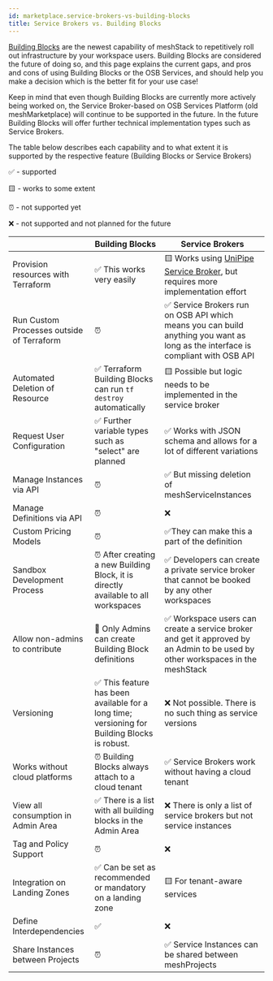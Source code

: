 ```yaml
---
id: marketplace.service-brokers-vs-building-blocks
title: Service Brokers vs. Building Blocks
---
```


[Building Blocks](administration.building-blocks.md) are the newest capability of meshStack to repetitively roll out infrastructure
by your workspace users. Building Blocks are considered the future of doing so, and this page explains the current gaps, and
pros and cons of using Building Blocks or the OSB Services, and should help you make a decision which is the better fit
for your use case!

Keep in mind that even though Building Blocks are currently more actively being worked on, the Service Broker-based on OSB Services Platform (old meshMarketplace)
will continue to be supported in the future. In the future Building Blocks will offer further technical implementation types such as Service Brokers.

The table below describes each capability and to what extent it is supported by the respective feature (Building Blocks or Service Brokers)

✅ - supported

🟨 - works to some extent

⏰ - not supported yet

❌ - not supported and not planned for the future

|                                           | Building Blocks                                                                   | Service Brokers                                                                                                                       |
|-------------------------------------------|-----------------------------------------------------------------------------------|---------------------------------------------------------------------------------------------------------------------------------------|
| Provision resources with Terraform        | ✅ This works very easily                                                          | 🟨 Works using [UniPipe Service Broker](https://github.com/meshcloud/unipipe-service-broker), but requires more implementation effort |
| Run Custom Processes outside of Terraform | ⏰                                                                                 | ✅ Service Brokers run on OSB API which means you can build anything you want as long as the interface is compliant with OSB API       |
| Automated Deletion of Resource            | ✅ Terraform Building Blocks can run `tf destroy` automatically                    | 🟨 Possible but logic needs to be implemented in the service broker                                                                   |
| Request User Configuration                | ✅ Further variable types such as "select" are planned                             | ✅ Works with JSON schema and allows for a lot of different variations                                                                 |
| Manage Instances via API                  | ⏰                                                                                 | ✅ But missing deletion of meshServiceInstances                                                                                        |
| Manage Definitions via API                | ⏰                                                                                 | ❌                                                                                                                                     |
| Custom Pricing Models                     | ⏰                                                                                 | ✅They can make this a part of the definition                                                                                          |
| Sandbox Development Process               | ⏰ After creating a new Building Block, it is directly available to all workspaces | ✅ Developers can create a private service broker that cannot be booked by any other workspaces                                        |
| Allow non-admins to contribute            | 🚧 Only Admins can create Building Block definitions                               | ✅ Workspace users can create a service broker and get it approved by an Admin to be used by other workspaces in the meshStack         |
| Versioning                                | ✅ This feature has been available for a long time; versioning for Building Blocks is robust. | ❌ Not possible. There is no such thing as service versions                                                                            |
| Works without cloud platforms             | ⏰ Building Blocks always attach to a cloud tenant                                 | ✅ Service Brokers work without having a cloud tenant                                                                                  |
| View all consumption in Admin Area        | ✅ There is a list with all building blocks in the Admin Area                      | ❌ There is only a list of service brokers but not service instances                                                                   |
| Tag and Policy Support                    | ⏰                                                                                 | ❌                                                                                                                                     |
| Integration on Landing Zones              | ✅ Can be set as recommended or mandatory on a landing zone                        | 🟨 For tenant-aware services                                                                                                          |
| Define Interdependencies                  | ✅                                                                                 | ❌                                                                                                                                     |
| Share Instances between Projects          | ⏰                                                                                 | ✅ Service Instances can be shared between meshProjects                                                                                |